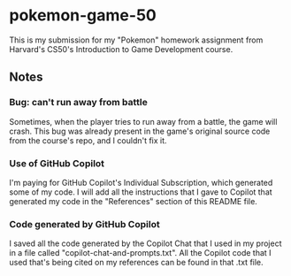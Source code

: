# pokemon-game-50
This is my submission for my "Pokemon" homework assignment from Harvard's CS50's Introduction to Game Development course.

## Notes

### Bug: can't run away from battle
Sometimes, when the player tries to run away from a battle, the game will crash. This bug was already present in the game's original source code from the course's repo, and I couldn't fix it.

### Use of GitHub Copilot
I'm paying for GitHub Copilot's Individual Subscription, which generated some of my code. I will add all the instructions that I gave to Copilot that generated my code in the "References" section of this README file.

### Code generated by GitHub Copilot
I saved all the code generated by the Copilot Chat that I used in my project in a file called "copilot-chat-and-prompts.txt". All the Copilot code that I used that's being cited on my references can be found in that .txt file. 